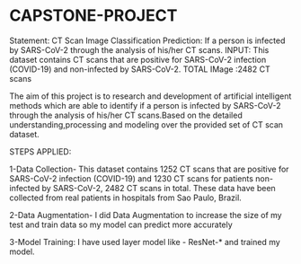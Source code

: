 # CAPSTONE-PROJECT
Statement: CT Scan Image Classification
Prediction: If a person is infected by SARS-CoV-2 through the analysis of his/her CT scans.
INPUT: This dataset contains CT scans that are positive for SARS-CoV-2 infection (COVID-19) and non-infected by SARS-CoV-2.
TOTAL IMage :2482 CT scans 


The aim of this project is to research and development of artificial intelligent methods which are able to identify 
if a person is infected by SARS-CoV-2 through the analysis of his/her CT scans.Based on the detailed understanding,processing and modeling over the provided set of CT scan dataset. 

STEPS APPLIED:

1-Data Collection- This dataset contains 1252 CT scans that are positive for SARS-CoV-2 infection (COVID-19) and 1230 CT scans 
for patients non-infected by SARS-CoV-2, 2482 CT scans in total. These data have been collected from real patients in hospitals 
from Sao Paulo, Brazil.

2-Data Augmentation- I did Data Augmentation to increase the size of my test and train data so my model can predict more accurately

3-Model Training: I have used layer model like - ResNet-* and trained my model.
